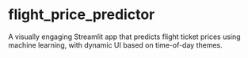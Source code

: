 # flight_price_predictor
A visually engaging Streamlit app that predicts flight ticket prices using machine learning, with dynamic UI based on time-of-day themes.
